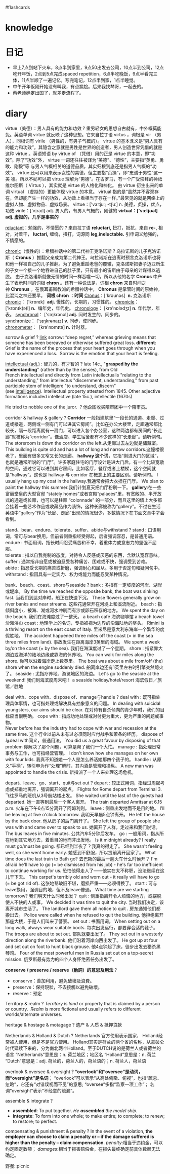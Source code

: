 #flashcards 
# knowledge

# 日记
- 早上7点到站下火车，8点半到家里，9点50出发去公司，10点半到公司，12点吃开年饭，2点到5点完成spaced repetition，6点半吃晚饭，9点半看完三体，11点半顺了一遍记忆，写完笔记，12点半到家，1点半睡觉。
- 中午开年饭刚开始没有叫我，有点尴尬。后来我找棽哥，一起去的。
- 蔡老师确定出国了，就差走流程了。
# diary


virtue（美德）：男人具有的能力和功效
?
重男轻女的思想自古就有，中外概莫能免。英语单词 virtue 就反映了这种思想。它来自拉丁语 virtus ，词根是 vir （男人），同根词有 virile （男性的，有男子气概的）。 virtue 的基本含义是“男人具有的能力和功效”。其隐含之意就是男性是世界的创造者，男人创造世界凭借的就是 这种 virtue 。英语短语 by virtue of （凭借）用的正是 virtue 的本意，即“功效”。除了“功效”外， virtue 一词还往往被译为“美德”、“德性”，主要指“英勇、勇敢、刚毅”等 与男人气概相关的道德品质，其实归根到底还是指男人气概的“功效”。 virtue 还可以用来表示女性的美德，但主要指“贞操”，即“忠诚于男性”这一美 德。所以不妨可以把 virtue 理解为“男德”。在古罗马，有一个广受崇拜的神祗维尔图斯（ Virtus ），其实就是 virtue 的人格化和神化。
由 virtue 衍生出来的单词 virtual （虚拟的）更能体现 virtue 的本意。 virtual 指的是“虽然并不客观存在，但却能产生一样的功效，从功效上看相当于存在一样。”最常见的就是网络上的虚拟人物、虚拟物品、虚拟场景。
virtue：['vɜːtjuː; -tʃuː] n. 美德，贞操，优点，功效
virile：['vɪraɪl] adj. 男人的，有男人气概的，刚健的
**virtual：['vɜːtjʊəl] adj. 虚拟的，几乎是事实的** <!--SR:!2023-01-31,3,250-->

[reluctant](https://www.quword.com/ciyuan/s/reluctant)：勉强的，不情愿的
?
来自拉丁语 **reluctari,** 扭打，抵抗，来自 **re-,** 相对，对着干， **luctari,** 缠绕，扭打，词源同 **leg,ineluctable.** 引申词义勉强的，不情愿的。 <!--SR:!2023-01-31,3,250-->


[chronic](https://www.quword.com/ciyuan/s/chronic)（慢性的）：希腊神话中的第二代神王克洛诺斯
?
乌拉诺斯的儿子克洛诺斯（ **Cronus** ）推翻父亲成为第二代神王。乌拉诺斯在逃离时预言克洛诺斯也将和他一样被自己的儿子推翻。为了避免重蹈老爸的覆辙，克洛诺斯把妻子迈亚所生的子女一个接一个地吞进自己的肚子里，只有最小的宙斯由于母亲的计谋得以逃脱。
由于克洛诺斯就像无情的时间一样吞噬一切，所以从他的名字 **Cronus** 中产生了表示时间的词根 **chron** 。还有一种说法是，词根 **chron** 来自时间之神 **Chronus** 。在俄耳甫斯教派的希腊神话中， **Chronus** 是掌管时间的原始神，比混沌之神还要早。
**词根 chron ：时间**
[Cronus](https://www.quword.com/etym/s/Cronus)：['krəunəs]  **n.** 克洛诺斯
[chronic](https://www.quword.com/etym/s/chronic)： ['krɒnɪk]  **adj.** 慢性的，长期的，习惯性的。
[chronicle](https://www.quword.com/etym/s/chronicle)：['krɒnɪk(ə)l] **n.**  编年史，年代史。
[chronology](https://www.quword.com/etym/s/chronology)： [krə'nɒlədʒɪ] **n.** 年代学，年表。
[synchronal](https://www.quword.com/etym/s/synchronal)： ['sɪŋkrənəl] **adj.** 同时发生的，同步的。
[synchronize](https://www.quword.com/etym/s/synchronize)： ['sɪŋkrənaɪz] **v.** 同步，使同步。
[chronometer](https://www.quword.com/etym/s/chronometer)：  [krə'nɒmɪtə] **n.** 计时器。 <!--SR:!2023-02-09-06-50,9.5,250-->


sorrow & grief
?
[link](https://www.healingstartswiththeheart.com/are-grief-and-sorrow-the-same-thing/)
sorrow: “deep regret,” whereas grieving means that someone has been bereaved or otherwise suffered great loss.
**different**: Grief is the name of the process that your heart goes through when you have experienced a loss.  Sorrow is the emotion that your heart is feeling. <!--SR:!2023-01-31,3,250-->


[intellectual (adj.)](https://www.quword.com/etym/s/intellectual) : 智力的，有才智的
?
late 14c., "**grasped by the understanding**" (rather than by the senses), from Old French intellectuel and directly from Latin intellectualis "relating to the understanding," from intellectus "discernment, understanding," from past participle stem of intelligere "to understand, discern" (see [intelligence](https://www.quword.com/etym/s/intelligence)). Intellectual property attested from 1845. Other adjective formations included intellective (late 15c.), intellectile (1670s) <!--SR:!2023-01-31,3,250-->

He tried to nobble one of the juror. 
?
他企图收买陪审团中一个陪审员。 <!--SR:!2023-01-31,3,250-->

corridor & hallway & gallery
?
**Corridor** 一般指建筑里“一段长的通道、走廊、过道或楼道，两侧或一侧有门可以进其它房间”。比如在办公大楼里，走廊通常都比较长，隔一段距离就有一扇门，可以进入各个办公室，这种两边都有房间的“长走廊”就被称为“corridor”。像酒店、学生宿舍都有不少这样的“长走廊”。请听例句。
The storeroom is down the corridor on the left.从走廊过去左边就是储藏室。
This building is quite old and has a lot of long and narrow corridors.这幢楼很老了，里面有很多又窄又长的走廊。
**hallway 这个词**，它指“刚进大门的区域”，也就是通常所说的“门厅”。许多家庭住宅的门厅设计是进大门后，有一个比较宽敞的空间，通过它可以进到其它房间，比如客厅，餐厅或者上楼梯，这个空间就是“hallway”。这也是 hallway 与 corridor 在概念上的主要区别。请听例句。
I usually hang up my coat in the hallway.我通常会把大衣挂在门厅。
We plan to paint the hallway this summer.我们计划夏天把门厅粉刷一下。
**gallery**:在一些富丽堂皇的大型官邸 “stately homes”或者宫殿“palaces”里，有宽敞的、半开放式的通道或长廊，也可以是柱廊 “colonnade” 的一部分，而且这里的墙上大多都会挂着一些艺术作品或收藏品作为装饰，这种长廊被称为“gallery”。不过在生活英语中“gallery”作为“长廊、走廊”出现的情况很少，多数情况下在书面文章中才会看到。 <!--SR:!2023-01-31,3,250-->

stand、bear、endure、tolerate、suffer、abide与withstand
?
stand : 口语用词，常可与bear换用，但前者侧重指经受得起，后者强调容忍，是普通用语。  
endure : 书面用词，指长时间忍受痛苦和不幸，着重体力或意志力的坚强不屈服。  
tolerate : 指以自我克制的态度，对待令人反感或厌恶的东西，含默认宽容意味。  
suffer : 通常指非自愿或被迫忍受各种痛苦、困难或不快，强调受到苦难。  
abide : 指忍受长期的痛苦或折磨，强调耐心和屈从。多用于否定句和疑问句中。  
withstand : 指因具有一定实力、权力或能力而能忍受某种情况。 <!--SR:!2023-01-31,3,250-->

bank、beach、coast、shore与seaside
?
bank : 多指有一定坡度的河岸、湖岸或堤岸。
	By the time we reached the opposite bank, the boat was sinking fast.
	当我们到达对岸时，船正在快速下沉。
	These flowers generally grow on river banks and near streams.
	这些花通常开在河堤上和溪流附近。
beach : 指倾斜度小，被海、湖或河水冲刷而有沙或卵石积存的地方。
	We spent the day on the beach.
	我们在海滩度过了一整天。
	a beach café
	海滨咖啡馆
	a beach towel
	沙滩浴巾
coast : 地理学上的名词，专指被视为边界的沿海陆地的尽头。
	Rimini is a thriving resort on the east coast of Italy.
	里米尼是意大利东海岸一个繁华的度假胜地。
	The accident happened three miles off the coast (= in the sea three miles from land).
	事故发生在距离海岸3英里的海域。
	We spent a week by/on the coast (= by the sea).
	我们在海滨度过了一个星期。
shore : 指紧靠大湖泊或海洋的陆地边缘或靠海的休养地。
	You can walk for miles along the shore.
	你可以沿着海岸走上数英里。
	The boat was about a mile from/off (the) shore when the engine suddenly died.
	船离岸边还有1英里左右时引擎突然熄火了。
seaside : 尤指疗养地、游览地区的海边。
	Let's go to the seaside at the weekend!
	我们到海滨度周末吧！
	a seaside holiday/hotel/resort
	海滨假日／旅馆／胜地 <!--SR:!2023-01-31,3,250-->

deal with、cope with、dispose of、manage与handle
?
deal with : 既可指处理具体事情，也可指处理或解决具有抽象意义的问题。
	In dealing with suicidal youngsters, our aims should be clear.
	在对待有自杀倾向的青少年时，我们的目标应当很明确。
cope with : 指成功地处理或对付更为重大，更为严重的问题或事物。	
	Never before has the industry had to cope with war and recession at the same time.
	这个行业以前从未有过必须同时应付战争和萧条的经历。
dispose of与deal with同义，普通用法。
	You did us a great favour by disposing of that problem
	你解决了那个问题，可算是帮了我们一个大忙。
manage : 指处理日常事务与工作，也可指经营管理。
	I don't know how she manages on her own with four kids.
	我真不知道她一个人是怎么养活她那四个孩子的。
handle : 从原义“手柄”，转引申为作“处理”解时，其内涵是管理和操纵。
	A new man was appointed to handle the crisis.
	新指派了一个人来处理这场危机。 <!--SR:!2023-02-10-04-31,9.5,250-->

depart、leave、go、start、quit与set out
?
depart : 较正式用词，指经过周密考虑或郑重地离开，强调离开的起点。
	Flights for Rome depart from Terminal 3.
	飞往罗马的班机从3号航站楼出发。
	She waited until the last of the guests had departed.
	她一直等到最后一个客人离开。
	The train departed Amritsar at 6.15 p.m.
	火车在下午6点15分离开了阿姆利则。
leave : 侧重出发地而不是目的地。
	I'll be leaving at five o'clock tomorrow.
	我明天早晨5点钟离开。
	He left the house by the back door.
	他从房子的后门离开了。
	She left the group of people she was with and came over to speak to us.
	她离开了人群，走过来和我们说话。
	The bus leaves in five minutes.
	公共汽车5分钟后发车。
go : 一般用词，指从所在地到其它地方去，着重目的地而非出发地。
	Is it midnight already? I really must go/must be going.
	都已经到半夜了？我真的得走了。
	She wasn't feeling well, so she went home early.
	她感到不舒服，所以提前离开回家了。
	What time does the last train to Bath go?
	去巴斯的最后一趟火车什么时侯开？
	I'm afraid he'll have to go (= be dismissed from his job) - he's far too inefficient to continue working for us.
	恐怕他得走人了——他实在太不称职，没法继续在这儿干下去。
	This carpet's terribly old and worn out - it really will have to go (= be got rid of).
	这张地毯破旧不堪，磨损严重——必须得换了。
start : 可与leave换用，强调目的地，但不及leave普通。
	What time are we starting tomorrow?
	我们明天什么时候出发？
quit : 侧重指离开令人烦恼的地方，或摆脱使人不快的人或事。
	 We decided it was time to quit the city.
	当时我们决定，该离开城市生活了。
	 The landlord gave them all notice to quit .
	房东通知他们都搬出去。
	Police were called when he refused to quit the building.
	他拒绝离开那座大楼，于是人们叫来了警察。
set out : 书面用词。
	When setting out on a long walk, always wear suitable boots.
	每次出发远行，都要穿合适的鞋子。
	The troops are about to set out.
	部队就要出发了。
	They set out in a westerly direction along the riverbank.
	他们沿着河岸向西出发了。
	He got up at four and set out on foot to hunt black grouse.
	他4点钟起了床，徒步出发去猎杀黑琴鸡。
	Four of the most powerful men in Russia set out on a top-secret mission.
	俄罗斯最有势力的四个人身怀绝密任务出发了。 <!--SR:!2023-02-09-06-48,9.5,250-->


**conserve / preserve / reserve（動詞）的意思及用法**
?
- conserve：善加利用，避免破壞及浪費。
- preserve：保持現狀，不去接觸以避免破壞。
- reserve：预定 <!--SR:!2023-01-31,3,250-->

Territory & realm
?
_Territory_ is _land_ or property that is claimed by a person or country. 
_Realm_ is more fictional and usually refers to different worlds/alternate universes. <!--SR:!2023-01-31,3,250-->


heritage & hostage & motagage
?
遗产 & 人质 & 抵押贷款 <!--SR:!2023-02-10-04-31,9.5,250-->


Netherlands & Holland & Dutch
?
Netherlands 官方使用表示国家，
Holland经常被人使用，但是不是官方使用。 Holland其实是荷兰的两个省的名称，从拿破仑时代延续下来的，分为南北两个Holland。至于DUTCH说的是荷兰人或者荷兰的语言
“Netherlands”意思是：n. 荷兰地区；地区名
“Holland”意思是：n. 荷兰
“Dutch”意思是：adj. 荷兰的，荷兰人的，荷兰语的；n. 荷兰人，荷兰语 <!--SR:!2023-01-31,3,250-->

overlook & oversee & oversight
?
**“overlook”和“oversee”是动词，而“oversight”是名词**；
“overlook”可以表示“从高处俯瞰、俯视”，也指“疏忽、忽略”，它还有“对错误视而不见”的意思;
“oversee”多指“监察一项工作”；
名词“oversight”表示“不经意的疏漏”。 <!--SR:!2023-01-31,3,250-->

assemble & integrate
?
-   **assembled**: To put together.
_He **assembled** the model ship._
- **integrate**: To form into one whole; to make entire; to complete; to renew; to restore; to perfect. <!--SR:!2023-02-10-05-07,9.5,250-->

compensating & punishment & penalty
?
In the event of a violation, **the employer can choose to claim a penalty or – if the damage suffered is higher than the penalty – claim compensation**.
_penalty_:相当于违约金，可以约定固定数额； _damages_:相当于损害赔偿金，在损失最终确定前具体数额无法确定。 <!--SR:!2023-01-31,3,250-->

野餐::picnic <!--SR:!2023-01-31,3,250-->